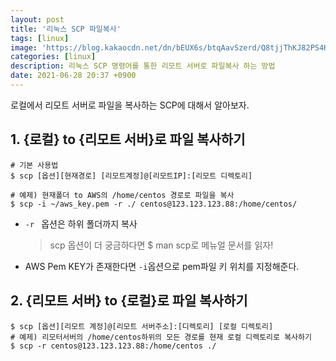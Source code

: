 ```yaml
---
layout: post
title: '리눅스 SCP 파일복사'
tags: [linux]
image: 'https://blog.kakaocdn.net/dn/bEUX6s/btqAavSzerd/Q8tjjThKJ82PS4HrBFp5Sk/img.png'
categories: [linux]
description: 리눅스 SCP 명령어를 통한 리모트 서버로 파일복사 하는 방법
date: 2021-06-28 20:37 +0900
---
```

로컬에서 리모트 서버로 파일을 복사하는 SCP에 대해서 알아보자.



## 1. {로컬} to {리모트 서버}로 파일 복사하기 

```shell
# 기본 사용법
$ scp [옵션][현재경로] [리모트계정]@[리모트IP]:[리모트 디렉토리]

# 예제) 현재폴더 to AWS의 /home/centos 경로로 파일을 복사
$ scp -i ~/aws_key.pem -r ./ centos@123.123.123.88:/home/centos/ 
```

- `-r ` 옵션은 하위 폴더까지 복사
  > scp 옵션이 더 궁금하다면 
  > $ man  scp로 메뉴얼 문서를 읽자! 
- AWS Pem KEY가 존재한다면 `-i`옵션으로 pem파일 키 위치를 지정해준다. 



## 2. {리모트 서버} to {로컬}로 파일 복사하기

```shell
$ scp [옵션][리모트 계정]@[리모트 서버주소]:[디렉토리] [로컬 디렉토리]
# 예제) 리모터서버의 /home/centos하위의 모든 경로를 현재 로컬 디렉토리로 복사하기
$ scp -r centos@123.123.123.88:/home/centos ./
```



